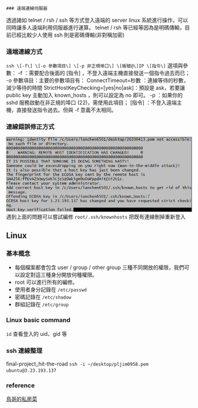 	### 遠端連線伺服器
透過諸如 telnet / rsh / ssh 等方式登入遠端的 server linux 系統進行操作，可以同時讓多人遠端利用伺服器進行運算。
telnet / rsh 等已經等因為是明碼傳輸，目前已經比較少人使用
ssh 則是密碼傳輸(非對稱加密)

### 遠端連線方式
`ssh \[-f\] \[-o 參數項目\] \[-p 非正規埠口\] \[帳號@\]IP \[指令\]`
選項與參數：
-f ：需要配合後面的 \[指令\] ，不登入遠端主機直接發送一個指令過去而已；
-o 參數項目：主要的參數項目有：
	ConnectTimeout=秒數 ：連線等待的秒數，減少等待的時間
	StrictHostKeyChecking=\[yes|no|ask\]：預設是 ask，若要讓 public key
           主動加入 known\_hosts ，則可以設定為 no 即可。
-p ：如果你的 sshd 服務啟動在非正規的埠口 (22)，需使用此項目；
\[指令\] ：不登入遠端主機，直接發送指令過去。但與 -f 意義不太相同。

### 連線錯誤修正方式
![](Pasted%20image%2020210413071424.png)
遇到上面的問題可以嘗試編修 `root/.ssh/knownhosts` 把既有連線刪掉重新登入

## Linux
### 基本概念
- 每個檔案都會包含 user / group / other group 三種不同開放的權限，我們可以設定對這三種身分開放何種權限。
- root 可以進行所有的編修。
- 使用者身分記錄在 `/etc/passwd`
- 密碼記錄在 `/etc/shadow`
- 群組記錄在 `/etc/group`

### Linux basic command
`id` 查看登入的 uid、gid 等


### ssh 連線整理
final-project_hit-the-road
`ssh -i ~/desktop/pljim0958.pem ubuntu@3.23.193.137`



### reference 
[鳥哥的私房菜](http://linux.vbird.org/linux_server/0310telnetssh.php#remote_access)